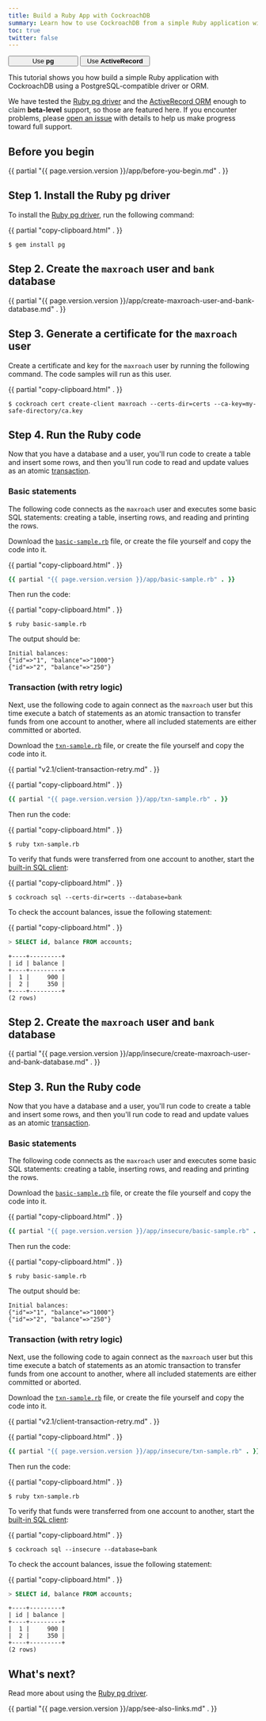 ```yaml
---
title: Build a Ruby App with CockroachDB
summary: Learn how to use CockroachDB from a simple Ruby application with the pg client driver.
toc: true
twitter: false
---
```


<div class="filters filters-big clearfix">
    <a href="build-a-ruby-app-with-cockroachdb.html"><button style="width: 28%" class="filter-button current">Use <strong>pg</strong></button></a>
    <a href="build-a-ruby-app-with-cockroachdb-activerecord.html"><button style="width: 28%" class="filter-button">Use <strong>ActiveRecord</strong></button></a>
</div>

This tutorial shows you how build a simple Ruby application with CockroachDB using a PostgreSQL-compatible driver or ORM.

We have tested the [Ruby pg driver](https://rubygems.org/gems/pg) and the [ActiveRecord ORM](http://guides.rubyonrails.org/active_record_basics.html) enough to claim **beta-level** support, so those are featured here. If you encounter problems, please [open an issue](https://github.com/cockroachdb/cockroach/issues/new) with details to help us make progress toward full support.

## Before you begin

{{ partial "{{ page.version.version }}/app/before-you-begin.md" . }}

## Step 1. Install the Ruby pg driver

To install the [Ruby pg driver](https://rubygems.org/gems/pg), run the following command:

{{ partial "copy-clipboard.html" . }}
~~~ shell
$ gem install pg
~~~

<section class="filter-content" markdown="1" data-scope="secure">

## Step 2. Create the `maxroach` user and `bank` database

{{ partial "{{ page.version.version }}/app/create-maxroach-user-and-bank-database.md" . }}

## Step 3. Generate a certificate for the `maxroach` user

Create a certificate and key for the `maxroach` user by running the following command.  The code samples will run as this user.

{{ partial "copy-clipboard.html" . }}
~~~ shell
$ cockroach cert create-client maxroach --certs-dir=certs --ca-key=my-safe-directory/ca.key
~~~

## Step 4. Run the Ruby code

Now that you have a database and a user, you'll run code to create a table and insert some rows, and then you'll run code to read and update values as an atomic [transaction](transactions.html).

### Basic statements

The following code connects as the `maxroach` user and executes some basic SQL statements: creating a table, inserting rows, and reading and printing the rows.

Download the <a href="https://raw.githubusercontent.com/cockroachdb/docs/master/_includes/v2.0/app/basic-sample.rb" download><code>basic-sample.rb</code></a> file, or create the file yourself and copy the code into it.

{{ partial "copy-clipboard.html" . }}
~~~ ruby
{{ partial "{{ page.version.version }}/app/basic-sample.rb" . }}
~~~

Then run the code:

{{ partial "copy-clipboard.html" . }}
~~~ shell
$ ruby basic-sample.rb
~~~

The output should be:

~~~
Initial balances:
{"id"=>"1", "balance"=>"1000"}
{"id"=>"2", "balance"=>"250"}
~~~

### Transaction (with retry logic)

Next, use the following code to again connect as the `maxroach` user but this time execute a batch of statements as an atomic transaction to transfer funds from one account to another, where all included statements are either committed or aborted.

Download the <a href="https://raw.githubusercontent.com/cockroachdb/docs/master/_includes/v2.0/app/txn-sample.rb" download><code>txn-sample.rb</code></a> file, or create the file yourself and copy the code into it.

{{ partial "v2.1/client-transaction-retry.md" . }}

{{ partial "copy-clipboard.html" . }}
~~~ ruby
{{ partial "{{ page.version.version }}/app/txn-sample.rb" . }}
~~~

Then run the code:

{{ partial "copy-clipboard.html" . }}
~~~ shell
$ ruby txn-sample.rb
~~~

To verify that funds were transferred from one account to another, start the [built-in SQL client](use-the-built-in-sql-client.html):

{{ partial "copy-clipboard.html" . }}
~~~ shell
$ cockroach sql --certs-dir=certs --database=bank
~~~

To check the account balances, issue the following statement:

{{ partial "copy-clipboard.html" . }}
~~~ sql
> SELECT id, balance FROM accounts;
~~~

~~~
+----+---------+
| id | balance |
+----+---------+
|  1 |     900 |
|  2 |     350 |
+----+---------+
(2 rows)
~~~

</section>

<section class="filter-content" markdown="1" data-scope="insecure">

## Step 2. Create the `maxroach` user and `bank` database

{{ partial "{{ page.version.version }}/app/insecure/create-maxroach-user-and-bank-database.md" . }}

## Step 3. Run the Ruby code

Now that you have a database and a user, you'll run code to create a table and insert some rows, and then you'll run code to read and update values as an atomic [transaction](transactions.html).

### Basic statements

The following code connects as the `maxroach` user and executes some basic SQL statements: creating a table, inserting rows, and reading and printing the rows.

Download the <a href="https://raw.githubusercontent.com/cockroachdb/docs/master/_includes/v2.0/app/insecure/basic-sample.rb" download><code>basic-sample.rb</code></a> file, or create the file yourself and copy the code into it.

{{ partial "copy-clipboard.html" . }}
~~~ ruby
{{ partial "{{ page.version.version }}/app/insecure/basic-sample.rb" . }}
~~~

Then run the code:

{{ partial "copy-clipboard.html" . }}
~~~ shell
$ ruby basic-sample.rb
~~~

The output should be:

~~~
Initial balances:
{"id"=>"1", "balance"=>"1000"}
{"id"=>"2", "balance"=>"250"}
~~~

### Transaction (with retry logic)

Next, use the following code to again connect as the `maxroach` user but this time execute a batch of statements as an atomic transaction to transfer funds from one account to another, where all included statements are either committed or aborted.

Download the <a href="https://raw.githubusercontent.com/cockroachdb/docs/master/_includes/v2.0/app/insecure/txn-sample.rb" download><code>txn-sample.rb</code></a> file, or create the file yourself and copy the code into it.

{{ partial "v2.1/client-transaction-retry.md" . }}

{{ partial "copy-clipboard.html" . }}
~~~ ruby
{{ partial "{{ page.version.version }}/app/insecure/txn-sample.rb" . }}
~~~

Then run the code:

{{ partial "copy-clipboard.html" . }}
~~~ shell
$ ruby txn-sample.rb
~~~

To verify that funds were transferred from one account to another, start the [built-in SQL client](use-the-built-in-sql-client.html):

{{ partial "copy-clipboard.html" . }}
~~~ shell
$ cockroach sql --insecure --database=bank
~~~

To check the account balances, issue the following statement:

{{ partial "copy-clipboard.html" . }}
~~~ sql
> SELECT id, balance FROM accounts;
~~~

~~~
+----+---------+
| id | balance |
+----+---------+
|  1 |     900 |
|  2 |     350 |
+----+---------+
(2 rows)
~~~

</section>

## What's next?

Read more about using the [Ruby pg driver](https://rubygems.org/gems/pg).

{{ partial "{{ page.version.version }}/app/see-also-links.md" . }}
